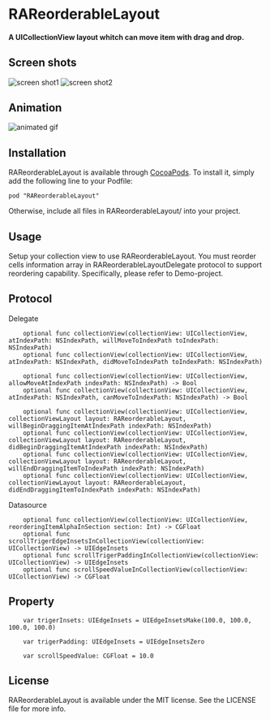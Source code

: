 RAReorderableLayout
=======================

#### A UICollectionView layout whitch can move item with drag and drop.


## Screen shots
![screen shot1](https://github.com/ra1028/RAReorderableLayout/raw/master/Assets/screenshot1.png)
![screen shot2](https://github.com/ra1028/RAReorderableLayout/raw/master/Assets/screenshot2.png)


## Animation
![animated gif](https://github.com/ra1028/RAReorderableLayout/raw/master/Assets/animation.gif)


## Installation

RAReorderableLayout is available through [CocoaPods](http://cocoapods.org). To install
it, simply add the following line to your Podfile:

    pod "RAReorderableLayout"

Otherwise, include all files in RAReorderableLayout/ into your project.

## Usage

Setup your collection view to use RAReorderableLayout.
You must reorder cells information array in RAReorderableLayoutDelegate protocol to support reordering capability.
Specifically, please refer to Demo-project.


## Protocol

Delegate
```
    optional func collectionView(collectionView: UICollectionView, atIndexPath: NSIndexPath, willMoveToIndexPath toIndexPath: NSIndexPath)
    optional func collectionView(collectionView: UICollectionView, atIndexPath: NSIndexPath, didMoveToIndexPath toIndexPath: NSIndexPath)
    
    optional func collectionView(collectionView: UICollectionView, allowMoveAtIndexPath indexPath: NSIndexPath) -> Bool
    optional func collectionView(collectionView: UICollectionView, atIndexPath: NSIndexPath, canMoveToIndexPath: NSIndexPath) -> Bool
    
    optional func collectionView(collectionView: UICollectionView, collectionViewLayout layout: RAReorderableLayout, willBeginDraggingItemAtIndexPath indexPath: NSIndexPath)
    optional func collectionView(collectionView: UICollectionView, collectionViewLayout layout: RAReorderableLayout, didBeginDraggingItemAtIndexPath indexPath: NSIndexPath)
    optional func collectionView(collectionView: UICollectionView, collectionViewLayout layout: RAReorderableLayout, willEndDraggingItemToIndexPath indexPath: NSIndexPath)
    optional func collectionView(collectionView: UICollectionView, collectionViewLayout layout: RAReorderableLayout, didEndDraggingItemToIndexPath indexPath: NSIndexPath)
```

Datasource
```
    optional func collectionView(collectionView: UICollectionView, reorderingItemAlphaInSection section: Int) -> CGFloat
    optional func scrollTrigerEdgeInsetsInCollectionView(collectionView: UICollectionView) -> UIEdgeInsets
    optional func scrollTrigerPaddingInCollectionView(collectionView: UICollectionView) -> UIEdgeInsets
    optional func scrollSpeedValueInCollectionView(collectionView: UICollectionView) -> CGFloat
```


## Property
```
    var trigerInsets: UIEdgeInsets = UIEdgeInsetsMake(100.0, 100.0, 100.0, 100.0)
    
    var trigerPadding: UIEdgeInsets = UIEdgeInsetsZero
    
    var scrollSpeedValue: CGFloat = 10.0
```


## License
RAReorderableLayout is available under the MIT license. See the LICENSE file for more info.

